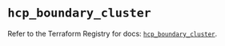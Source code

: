 # `hcp_boundary_cluster`

Refer to the Terraform Registry for docs: [`hcp_boundary_cluster`](https://registry.terraform.io/providers/hashicorp/hcp/0.91.0/docs/resources/boundary_cluster).
